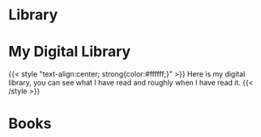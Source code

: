 # Library

# My Digital Library

{{< style "text-align:center; strong{color:#ffffff;}" >}}
Here is my digital library, you can see what I have read and roughly when I have read it.
{{< /style >}}

# Books
